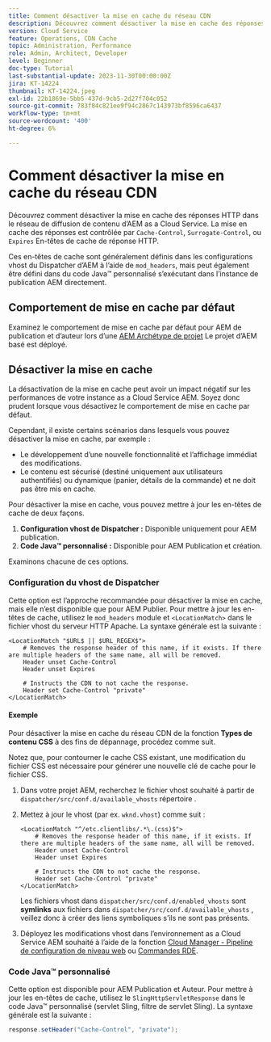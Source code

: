 ```yaml
---
title: Comment désactiver la mise en cache du réseau CDN
description: Découvrez comment désactiver la mise en cache des réponses HTTP dans le réseau de diffusion de contenu d’AEM as a Cloud Service.
version: Cloud Service
feature: Operations, CDN Cache
topic: Administration, Performance
role: Admin, Architect, Developer
level: Beginner
doc-type: Tutorial
last-substantial-update: 2023-11-30T00:00:00Z
jira: KT-14224
thumbnail: KT-14224.jpeg
exl-id: 22b1869e-5bb5-437d-9cb5-2d27f704c052
source-git-commit: 783f84c821ee9f94c2867c143973bf8596ca6437
workflow-type: tm+mt
source-wordcount: '400'
ht-degree: 6%

---
```


# Comment désactiver la mise en cache du réseau CDN

Découvrez comment désactiver la mise en cache des réponses HTTP dans le réseau de diffusion de contenu d’AEM as a Cloud Service. La mise en cache des réponses est contrôlée par `Cache-Control`, `Surrogate-Control`, ou `Expires` En-têtes de cache de réponse HTTP.

Ces en-têtes de cache sont généralement définis dans les configurations vhost du Dispatcher d’AEM à l’aide de `mod_headers`, mais peut également être défini dans du code Java™ personnalisé s’exécutant dans l’instance de publication AEM directement.

## Comportement de mise en cache par défaut

Examinez le comportement de mise en cache par défaut pour AEM de publication et d’auteur lors d’une [AEM Archétype de projet](./enable-caching.md#default-caching-behavior) Le projet d’AEM basé est déployé.

## Désactiver la mise en cache

La désactivation de la mise en cache peut avoir un impact négatif sur les performances de votre instance as a Cloud Service AEM. Soyez donc prudent lorsque vous désactivez le comportement de mise en cache par défaut.

Cependant, il existe certains scénarios dans lesquels vous pouvez désactiver la mise en cache, par exemple :

- Le développement d’une nouvelle fonctionnalité et l’affichage immédiat des modifications.
- Le contenu est sécurisé (destiné uniquement aux utilisateurs authentifiés) ou dynamique (panier, détails de la commande) et ne doit pas être mis en cache.

Pour désactiver la mise en cache, vous pouvez mettre à jour les en-têtes de cache de deux façons.

1. **Configuration vhost de Dispatcher :** Disponible uniquement pour AEM publication.
1. **Code Java™ personnalisé :** Disponible pour AEM Publication et création.

Examinons chacune de ces options.

### Configuration du vhost de Dispatcher

Cette option est l’approche recommandée pour désactiver la mise en cache, mais elle n’est disponible que pour AEM Publier. Pour mettre à jour les en-têtes de cache, utilisez le `mod_headers` module et `<LocationMatch>` dans le fichier vhost du serveur HTTP Apache. La syntaxe générale est la suivante :

```
<LocationMatch "$URL$ || $URL_REGEX$">
    # Removes the response header of this name, if it exists. If there are multiple headers of the same name, all will be removed.
    Header unset Cache-Control
    Header unset Expires

    # Instructs the CDN to not cache the response.
    Header set Cache-Control "private"
</LocationMatch>
```

#### Exemple

Pour désactiver la mise en cache du réseau CDN de la fonction **Types de contenu CSS** à des fins de dépannage, procédez comme suit.

Notez que, pour contourner le cache CSS existant, une modification du fichier CSS est nécessaire pour générer une nouvelle clé de cache pour le fichier CSS.

1. Dans votre projet AEM, recherchez le fichier vhost souhaité à partir de `dispatcher/src/conf.d/available_vhosts` répertoire .
1. Mettez à jour le vhost (par ex. `wknd.vhost`) comme suit :

   ```
   <LocationMatch "^/etc.clientlibs/.*\.(css)$">
       # Removes the response header of this name, if it exists. If there are multiple headers of the same name, all will be removed.
       Header unset Cache-Control
       Header unset Expires
   
       # Instructs the CDN to not cache the response.
       Header set Cache-Control "private"
   </LocationMatch>
   ```

   Les fichiers vhost dans `dispatcher/src/conf.d/enabled_vhosts` sont **symlinks** aux fichiers dans `dispatcher/src/conf.d/available_vhosts` , veillez donc à créer des liens symboliques s’ils ne sont pas présents.
1. Déployez les modifications vhost dans l’environnement as a Cloud Service AEM souhaité à l’aide de la fonction [Cloud Manager - Pipeline de configuration de niveau web](https://experienceleague.adobe.com/docs/experience-manager-cloud-service/content/implementing/using-cloud-manager/cicd-pipelines/introduction-ci-cd-pipelines.html?#web-tier-config-pipelines) ou [Commandes RDE](https://experienceleague.adobe.com/docs/experience-manager-learn/cloud-service/developing/rde/how-to-use.html?lang=en#deploy-apache-or-dispatcher-configuration).

### Code Java™ personnalisé

Cette option est disponible pour AEM Publication et Auteur. Pour mettre à jour les en-têtes de cache, utilisez le `SlingHttpServletResponse` dans le code Java™ personnalisé (servlet Sling, filtre de servlet Sling). La syntaxe générale est la suivante :

```java
response.setHeader("Cache-Control", "private");
```
